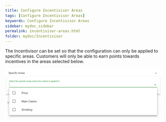 ```yaml
---
title: Configure Incentivisor Areas
tags: [Configure Incentivisor Areas]
keywords: Configure Incentivisor Areas
sidebar: mydoc_sidebar
permalink: incentivisor-areas.html
folder: mydoc/Incentivisor
---
```


The Incentivisor can be set so that the configuration can only be applied to specific areas. Customers will only be able to earn points towards incentives in the areas selected below. 

<img src="\img\Promotions\IncentivisorAreas.png" alt="">